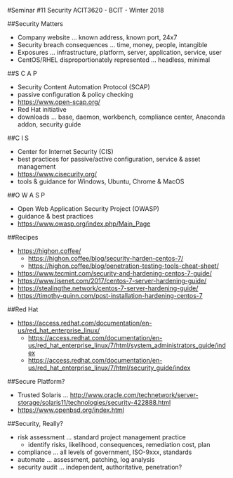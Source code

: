 #Seminar #11 Security
ACIT3620 - BCIT - Winter 2018

##Security Matters

- Company website ... known address, known port, 24x7
- Security breach consequences ... time, money, people, intangible
- Exposures ... infrastructure, platform, server, application, service, user
- CentOS/RHEL disproportionately represented ... headless, minimal

##S C A P

- Security Content Automation Protocol (SCAP)
- passive configuration & policy checking
- https://www.open-scap.org/
- Red Hat initiative
- downloads ... base, daemon, workbench, compliance center, Anaconda addon, security guide

##C I S

- Center for Internet Security (CIS)
- best practices for passive/active configuration, service & asset management
- https://www.cisecurity.org/
- tools & guidance for Windows, Ubuntu, Chrome & MacOS

##O W A S P

- Open Web Application Security Project (OWASP)
- guidance & best practices
- https://www.owasp.org/index.php/Main_Page

##Recipes

- https://highon.coffee/
    - https://highon.coffee/blog/security-harden-centos-7/
    - https://highon.coffee/blog/penetration-testing-tools-cheat-sheet/
- https://www.tecmint.com/security-and-hardening-centos-7-guide/
- https://www.lisenet.com/2017/centos-7-server-hardening-guide/
- https://stealingthe.network/centos-7-server-hardening-guide/
- https://timothy-quinn.com/post-installation-hardening-centos-7

##Red Hat

- https://access.redhat.com/documentation/en-us/red_hat_enterprise_linux/
    - https://access.redhat.com/documentation/en-us/red_hat_enterprise_linux/7/html/system_administrators_guide/index
    - https://access.redhat.com/documentation/en-us/red_hat_enterprise_linux/7/html/security_guide/index

##Secure Platform?

- Trusted Solaris ... http://www.oracle.com/technetwork/server-storage/solaris11/technologies/security-422888.html
- https://www.openbsd.org/index.html

##Security, Really?

- risk assessment ... standard project management practice
    - identify risks, likelihood, consequences, remediation cost, plan
- compliance ... all levels of government, ISO-9xxx, standards
- automate ... assessment, patching, log analysis
- security audit ... independent, authoritative, penetration?
